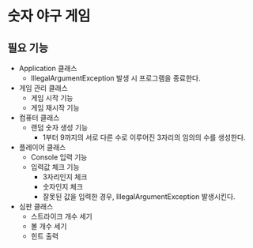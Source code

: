# 숫자 야구 게임
## 필요 기능
* Application 클래스
  * IllegalArgumentException 발생 시 프로그램을 종료한다.
* 게임 관리 클래스
  * 게임 시작 기능
  * 게임 재시작 기능
* 컴퓨터 클래스
  * 랜덤 숫자 생성 기능
    * 1부터 9까지의 서로 다른 수로 이루어진 3자리의 임의의 수를 생성한다.
* 플레이어 클래스
  * Console 입력 기능
  * 입력값 체크 기능
    * 3자리인지 체크
    * 숫자인지 체크
    * 잘못된 값을 입력한 경우, IllegalArgumentException 발생시킨다.
* 심판 클래스
  * 스트라이크 개수 세기
  * 볼 개수 세기
  * 힌트 출력